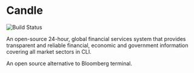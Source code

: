 # Candle
![Build Status](https://github.com/CSXL/Candle/actions/workflows/build.yml/badge.svg)

An open-source 24-hour, global financial services system that provides transparent and reliable financial, economic and government information covering all market sectors in CLI.

An open source alternative to Bloomberg terminal.
